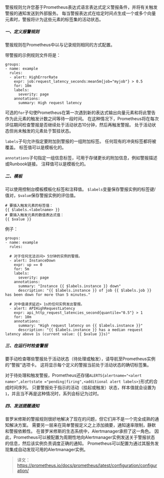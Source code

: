 警报规则允许您基于Prometheus表达式语言表达式定义警报条件，并将有关触发警报的通知发送到外部服务。 每当警报表达式在给定时间点生成一个或多个向量元素时，警报将计为这些元素的标签集的活动状态。

##### 一、定义报警规则
警报规则在Prometheus中以与记录规则相同的方式配置。

带警报的示例规则文件将是：
```
groups:
- name: example
  rules:
  - alert: HighErrorRate
    expr: job:request_latency_seconds:mean5m{job="myjob"} > 0.5
    for: 10m
    labels:
      severity: page
    annotations:
      summary: High request latency
```
可选的`for`子句使Prometheus在第一次遇到新的表达式输出向量元素和将此警告作为此元素的触发计数之间等待一段时间。 在这种情况下，Prometheus将在每次评估期间检查警报是否继续处于活动状态10分钟，然后再触发警报。 处于活动状态但尚未触发的元素处于暂挂状态。

`labels`子句允许指定要附加到警报的一组附加标签。 任何现有的冲突标签都将被覆盖。 标签值可以是模板化的。

`annotations`子句指定一组信息标签，可用于存储更长的附加信息，例如警报描述或Runbook链接。 注释值可以是模板化的。

##### 二、模板
可以使用控制台模板模板化标签和注释值。 `$labels`变量保存警报实例的标签键/值对，`$value`保存警报实例的评估值。
```
# 要插入触发元素的标签值：
{{ $labels.<labelname> }}
# 要插入触发元素的数值表达式值：
{{ $value }}
```
例子：
```
groups:
- name: example
  rules:

  # 对于任何无法访问> 5分钟的实例的警报。
  - alert: InstanceDown
    expr: up == 0
    for: 5m
    labels:
      severity: page
    annotations:
      summary: "Instance {{ $labels.instance }} down"
      description: "{{ $labels.instance }} of job {{ $labels.job }} has been down for more than 5 minutes."

  # 对中值请求延迟> 1s的任何实例发出警报。
  - alert: APIHighRequestLatency
    expr: api_http_request_latencies_second{quantile="0.5"} > 1
    for: 10m
    annotations:
      summary: "High request latency on {{ $labels.instance }}"
      description: "{{ $labels.instance }} has a median request latency above 1s (current value: {{ $value }}s)"
```

##### 三、在运行时检查警报
要手动检查哪些警报处于活动状态（待处理或触发），请导航至Prometheus实例的"警报"选项卡。 这将显示每个定义的警报当前处于活动状态的确切标签集。

对于待处理和触发警报，Prometheus还存储`ALERTS{alertname="<alert name>",alertstate ="pending|firing",<additional alert labels>}`形式的合成时间序列。 只要警报处于指示的活动（挂起或触发）状态，样本值就会设置为`1`，并且当不再是这种情况时，系列会标记为过时。

##### 四、发送提醒通知
普罗米修斯的警报规则很好地解决了现在的问题，但它们并不是一个完全成熟的通知解决方案。 需要另一层来在简单警报定义之上添加摘要，通知速率限制，静默和警报依赖性。 在普罗米修斯的生态系统中，Alertmanager承担了这一角色。 因此，Prometheus可以被配置为周期性地向Alertmanager实例发送关于警报状态的信息，然后该实例负责调度正确的通知。
Prometheus可以配置为通过其服务发现集成自动发现可用的Alertmanager实例。

> 译文：https://prometheus.io/docs/prometheus/latest/configuration/configuration/
